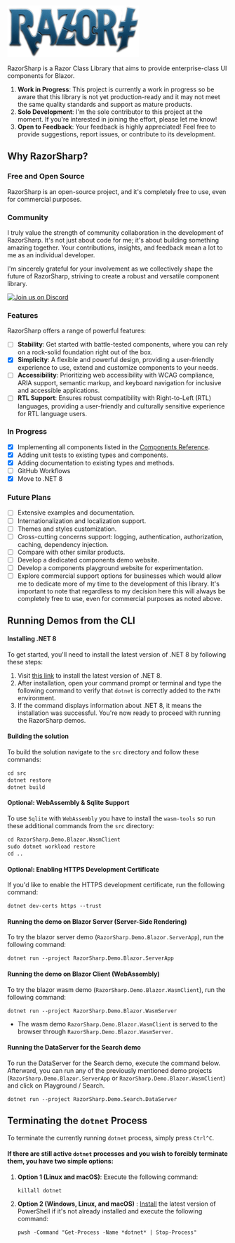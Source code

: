 ![Logo](assets/Logo.png)

RazorSharp is a Razor Class Library that aims to provide enterprise-class UI components for Blazor.

1. **Work in Progress**: This project is currently a work in progress so be aware that this library is not yet production-ready and it may not meet the same quality standards and support as mature products. 
2. **Solo Development**: I'm the sole contributor to this project at the moment. If you're interested in joining the effort, please let me know! 
3. **Open to Feedback**: Your feedback is highly appreciated! Feel free to provide suggestions, report issues, or contribute to its development.

## Why RazorSharp?

### Free and Open Source

RazorSharp is an open-source project, and it's completely free to use, even for commercial purposes.

### Community

I truly value the strength of community collaboration in the development of RazorSharp. It's not just about code for me; it's about building something amazing together. Your contributions, insights, and feedback mean a lot to me as an individual developer.

I'm sincerely grateful for your involvement as we collectively shape the future of RazorSharp, striving to create a robust and versatile component library.

[![Join us on Discord](https://discordapp.com/api/guilds/1160531142852743340/widget.png)](https://discord.gg/v4DymbjpWC)

### Features

RazorSharp offers a range of powerful features:

- [ ] **Stability**: Get started with battle-tested components, where you can rely on a rock-solid foundation right out of the box.
- [x] **Simplicity**: A flexible and powerful design, providing a user-friendly experience to use, extend and customize components to your needs.
- [ ] **Accessibility**: Prioritizing web accessibility with WCAG compliance, ARIA support, semantic markup, and keyboard navigation for inclusive and accessible applications.
- [ ] **RTL Support**: Ensures robust compatibility with Right-to-Left (RTL) languages, providing a user-friendly and culturally sensitive experience for RTL language users.

### In Progress

- [x] Implementing all components listed in the [Components Reference](https://github.com/iam3yal/RazorSharp/issues/4).
- [x] Adding unit tests to existing types and components.
- [x] Adding documentation to existing types and methods.
- [ ] GitHub Workflows
- [x] Move to .NET 8

### Future Plans

- [ ] Extensive examples and documentation.
- [ ] Internationalization and localization support.
- [ ] Themes and styles customization.
- [ ] Cross-cutting concerns support: logging, authentication, authorization, caching, dependency injection.
- [ ] Compare with other similar products.
- [ ] Develop a dedicated components demo website.
- [ ] Develop a components playground website for experimentation.
- [ ] Explore commercial support options for businesses which would allow me to dedicate more of my time to the development of this library. It's important to note that regardless to my decision here this will always be completely free to use, even for commercial purposes as noted above.

## Running Demos from the CLI

#### Installing .NET 8

To get started, you'll need to install the latest version of .NET 8 by following these steps:

1. Visit [this link](https://learn.microsoft.com/en-us/dotnet/core/tools/dotnet-install-script) to install the latest version of .NET 8.
2. After installation, open your command prompt or terminal and type the following command to verify that `dotnet` is correctly added to the `PATH` environment.
3. If the command displays information about .NET 8, it means the installation was successful. You're now ready to proceed with running the RazorSharp demos.

#### Building the solution 
To build the solution navigate to the `src` directory and follow these commands:
```
cd src
dotnet restore
dotnet build
```

#### Optional: WebAssembly & Sqlite Support
To use `Sqlite` with `WebAssembly` you have to install the `wasm-tools` so run these additional commands from the `src` directory:
```
cd RazorSharp.Demo.Blazor.WasmClient
sudo dotnet workload restore
cd ..
```

#### Optional: Enabling HTTPS Development Certificate
If you'd like to enable the HTTPS development certificate, run the following command:
```
dotnet dev-certs https --trust
```

#### Running the demo on Blazor Server (Server-Side Rendering)
To try the blazor server demo (`RazorSharp.Demo.Blazor.ServerApp`), run the following command:
```
dotnet run --project RazorSharp.Demo.Blazor.ServerApp
```

#### Running the demo on Blazor Client (WebAssembly)
To try the blazor wasm demo (`RazorSharp.Demo.Blazor.WasmClient`), run the following command:
```
dotnet run --project RazorSharp.Demo.Blazor.WasmServer
```
* The wasm demo `RazorSharp.Demo.Blazor.WasmClient` is served to the browser through `RazorSharp.Demo.Blazor.WasmServer`.
  
#### Running the DataServer for the Search demo
To run the DataServer for the Search demo, execute the command below. Afterward, you can run any of the previously mentioned demo projects (`RazorSharp.Demo.Blazor.ServerApp` or `RazorSharp.Demo.Blazor.WasmClient`) and click on Playground / Search.
```
dotnet run --project RazorSharp.Demo.Search.DataServer
```

## Terminating the `dotnet` Process
To terminate the currently running `dotnet` process, simply press `Ctrl^C`.

#### If there are still active `dotnet` processes and you wish to forcibly terminate them, you have two simple options:

1. **Option 1 (Linux and macOS)**: Execute the following command:
   ```
   killall dotnet
   ```

2. **Option 2 (Windows, Linux, and macOS)** : [Install](https://learn.microsoft.com/en-us/powershell/scripting/install/installing-powershell) the latest version of PowerShell if it's not already installed and execute the following command:
   ```
   pwsh -Command "Get-Process -Name *dotnet* | Stop-Process"
   ```